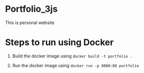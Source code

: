 # Portfolio_3js
This is personal website 

# Steps to run using Docker

1. Build the docker image using `docker build -t portfolio .`

2. Run the docker image using `docker run -p 8080:80 portfolio`